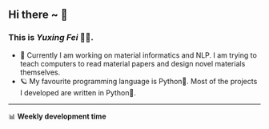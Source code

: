 ## Hi there ~ 👋
### This is *Yuxing Fei* 🧑🏻. ‍

- 🚀 Currently I am working on material informatics and NLP. I am trying to teach computers to read material papers and design novel materials themselves. 
- 🪐 My favourite programming language is Python🐍. Most of the projects I developed are written in Python🐍.

----
📊 **Weekly development time**
<!--START_SECTION:waka-->
<!--END_SECTION:waka-->
